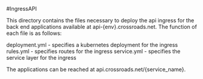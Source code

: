 #IngressAPI

This directory contains the files necessary to deploy the api ingress for the back end applications available at api-{env}.crossroads.net. The function of each file is as follows:

deployment.yml - specifies a kubernetes deployment for the ingress
rules.yml - specifies routes for the ingress
service.yml - specifies the service layer for the ingress

The applications can be reached at api.crossroads.net/{service_name}.